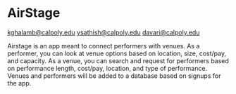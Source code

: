 # AirStage

kghalamb@calpoly.edu
ysathish@calpoly.edu
davari@calpoly.edu

Airstage is an app meant to connect performers with venues.  As a performer, you can look at venue options based on location, size, cost/pay, and capacity.  As a venue, you can search and request for performers based on performance length, cost/pay, location, and type of performance. Venues and performers will be added to a database based on signups for the app.

